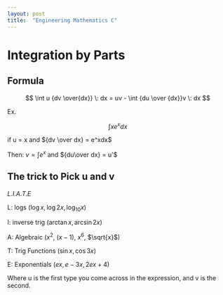 ```yaml
---
layout: post
title:  "Engineering Mathematics C"
---
```


# Integration by Parts

## Formula

$$
\int u {dv \over{dx}} \: dx  = uv - \int {du \over {dx}}v \: dx
$$

Ex. 

$$
∫xe^xdx
$$

 if u = x and ${dv \over dx} = e^xdx$

Then: $v = ∫e^x$ and ${du\over dx} = u'$

## The trick to Pick u and v

*L.I.A.T.E*

L: logs ($\log{x}$, $\log{2x}$, $\log_{10}{x}$)

I: inverse trig ($\arctan{x}$, $\arcsin{2x}$)

A: Algebraic ($x^2$, $(x-1)$, $x^6$, $\sqrt{x}$)

T: Trig Functions ($\sin{x}$, $\cos{3x}$)

E: Exponentials ($ex$, $e − 3x$, $2ex + 4$)

Where u is the first type you come across in the expression, and v is the second.